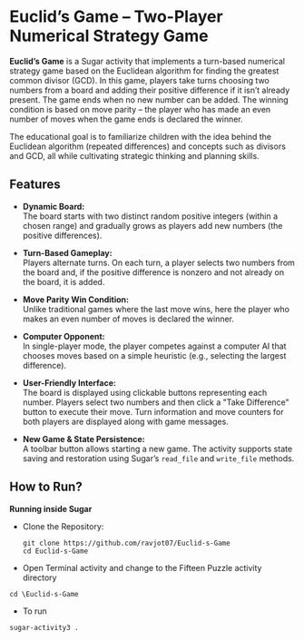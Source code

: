 # Euclid’s Game – Two-Player Numerical Strategy Game

**Euclid’s Game** is a Sugar activity that implements a turn-based numerical strategy game based on the Euclidean algorithm for finding the greatest common divisor (GCD). In this game, players take turns choosing two numbers from a board and adding their positive difference if it isn’t already present. The game ends when no new number can be added. The winning condition is based on move parity – the player who has made an even number of moves when the game ends is declared the winner.

The educational goal is to familiarize children with the idea behind the Euclidean algorithm (repeated differences) and concepts such as divisors and GCD, all while cultivating strategic thinking and planning skills.

## Features

- **Dynamic Board:**  
  The board starts with two distinct random positive integers (within a chosen range) and gradually grows as players add new numbers (the positive differences).

- **Turn-Based Gameplay:**  
  Players alternate turns. On each turn, a player selects two numbers from the board and, if the positive difference is nonzero and not already on the board, it is added.

- **Move Parity Win Condition:**  
  Unlike traditional games where the last move wins, here the player who makes an even number of moves is declared the winner.

- **Computer Opponent:**  
  In single-player mode, the player competes against a computer AI that chooses moves based on a simple heuristic (e.g., selecting the largest difference).

- **User-Friendly Interface:**  
  The board is displayed using clickable buttons representing each number. Players select two numbers and then click a "Take Difference" button to execute their move. Turn information and move counters for both players are displayed along with game messages.

- **New Game & State Persistence:**  
  A toolbar button allows starting a new game. The activity supports state saving and restoration using Sugar’s `read_file` and `write_file` methods.




## How to Run?


**Running inside Sugar**
- Clone the Repository:
   ```
   git clone https://github.com/ravjot07/Euclid-s-Game
   cd Euclid-s-Game
   ```
-   Open Terminal activity and change to the Fifteen Puzzle activity directory
```
cd \Euclid-s-Game
```

-   To run

```
sugar-activity3 .
```